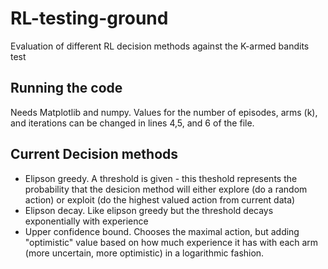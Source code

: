 # RL-testing-ground
Evaluation of different RL decision methods against the K-armed bandits test

## Running the code
Needs Matplotlib and numpy. 
Values for the number of episodes, arms (k), and iterations can be changed in lines 4,5, and 6 of the file.

## Current Decision methods
- Elipson greedy. A threshold is given - this theshold represents the probability that the desicion method will either explore (do a random action) or exploit (do the highest valued action from current data)
- Elipson decay. Like elipson greedy but the threshold decays exponentially with experience
- Upper confidence bound. Chooses the maximal action, but adding "optimistic" value based on how much experience it has with each arm (more uncertain, more optimistic) in a logarithmic fashion.

